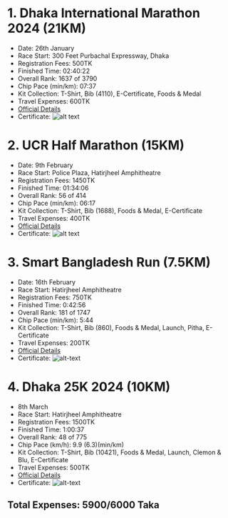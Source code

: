 # 1. Dhaka International Marathon 2024 (21KM)

* Date: 26th January
* Race Start: 300 Feet Purbachal Expressway, Dhaka
* Registration Fees: 500TK
* Finished Time: 02:40:22
* Overall Rank: 1637 of 3790
* Chip Pace (min/km): 07:37
* Kit Collection: T-Shirt, Bib (4110), E-Certificate, Foods & Medal
* Travel Expenses: 600TK
* [Official Details](https://www.sportstimingsolutions.in/share.php?event_id=78456&bib=4110)
* Certificate: ![alt text](https://i.ibb.co/55dmPcF/Dhaka-Marathon-page-0001.jpg)

# 2. UCR Half Marathon (15KM)
* Date: 9th February
* Race Start: Police Plaza, Hatirjheel Amphitheatre
* Registration Fees: 1450TK
* Finished Time: 01:34:06
* Overall Rank: 56 of 414
* Chip Pace (min/km): 06:17
* Kit Collection: T-Shirt, Bib (1688), Foods & Medal, E-Certificate
* Travel Expenses: 400TK
* [Official Details](https://runsignup.com/Race/Results/159781/IndividualResult/HYhx?resultSetId=436747#U84267711)
* Certificate: ![alt text](https://d29zvysez2ck4z.cloudfront.net/247261911-4_v8-a10ba9fe1f65eff8fd8b91eb7fd3b62b.png)

# 3. Smart Bangladesh Run (7.5KM)
* Date: 16th February
* Race Start: Hatirjheel Amphitheatre
* Registration Fees: 750TK
* Finished Time: 0:42:56
* Overall Rank: 181 of 1747
* Chip Pace (min/km): 5:44
* Kit Collection: T-Shirt, Bib (860), Foods & Medal, Launch, Pitha, E-Certificate
* Travel Expenses: 200TK
* [Official Details](https://runsignup.com/Race/Results/160256/IndividualResult/zNKh?resultSetId=437859#U84445280)
* Certificate: ![alt-text](https://d29zvysez2ck4z.cloudfront.net/991008911-5_v8-5ae78713aa934a1b0828ea23206a6a42.png)

# 4. Dhaka 25K 2024 (10KM) 
* 8th March
* Race Start: Hatirjheel Amphitheatre
* Registration Fees: 1500TK
* Finished Time: 1:00:37
* Overall Rank: 48 of 775
* Chip Pace (km/h): 9.9 (6.3)(min/km)
* Kit Collection: T-Shirt, Bib (10421), Foods & Medal, Launch, Clemon & Blu, E-Certificate
* Travel Expenses: 500TK
* [Official Details](https://runsignup.com/Race/Results/161443/IndividualResult/zxtC?resultSetId=441393#U84933678)
* Certificate: ![alt-text](https://d29zvysez2ck4z.cloudfront.net/957550221-7_v8-acc850a5ce6ec4c71d4f35b6c1c45770.png)

## Total Expenses: 5900/6000 Taka
